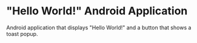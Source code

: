 # "Hello World!" Android Application
Android application that displays "Hello World!" and a button that shows a toast popup.

